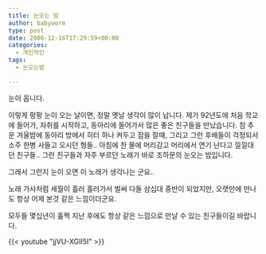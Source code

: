 ```yaml
---
title: 눈오는 밤
author: babyworm
type: post
date: 2006-12-16T17:29:59+00:00
categories:
  - 개인적인
tags:
  - 눈오는밤

---
```

눈이 옵니다.

이렇게 펑펑 눈이 오는 날이면, 정말 옛날 생각이 많이 납니다.
제가 92년도에 처음 학교에 들어가, 자취를 시작하고, 동아리에 들어가서 많은 좋은 친구들을 만났습니다.
참 추운 겨울밤에 동아리 방에서 히터 하나 켜두고 잠을 잘때, 그리고 그런 후배들이 걱정되서 소주 한병 사들고 오시던 형들..
아침에 찬 물에 머리감고 머리에서 연기 난다고 낄낄대던 친구들..
그런 친구들과 자주 부르던 노래가 바로 조하문의 눈오는 밤입니다.

그래서 그런지 눈이 오면 이 노래가 생각나는 군요..

노래 가사처럼 세월이 흘러 흘러가서 벌써 다들 삼십대 중반이 되었지만, 오랫만에 만나도 항상 어제 본것 같은 느낌이더군요.

모두들 몇십년이 훌쩍 지난 후에도 항상 같은 느낌으로 만날 수 있는 친구들이길 바랍니다.


{{< youtube "jjVU-XGII5I" >}}
